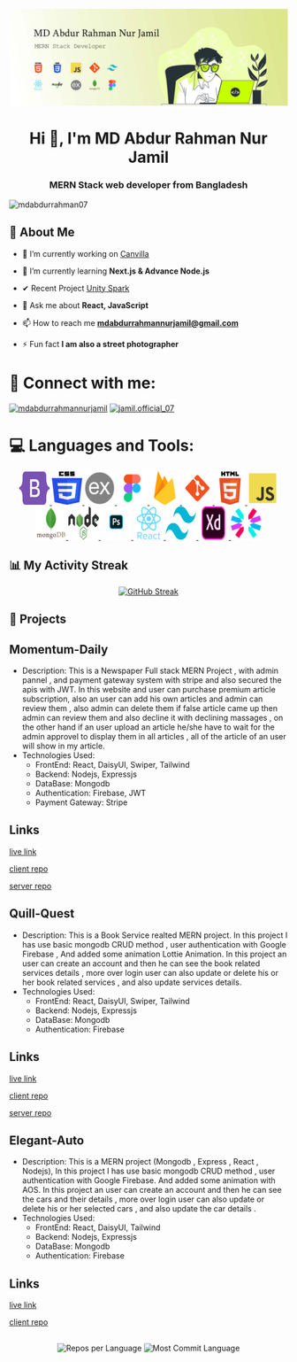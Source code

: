 ![An old rock in the desert](https://raw.githubusercontent.com/mdabdurrahman07/mdabdurrahman07/main/assets/banner/J-1.jpg "Shiprock, New Mexico by Beau Rogers")
<h1 align="center">Hi 👋, I'm MD Abdur Rahman Nur Jamil</h1>
<h3 align="center">MERN Stack web developer from Bangladesh</h3>
<p align="left"> <img src="https://komarev.com/ghpvc/?username=mdabdurrahman07&label=Profile%20views&color=0e75b6&style=flat" alt="mdabdurrahman07" /> </p>

## 🤠 About Me

- 🔭 I’m currently working on [Canvilla](https://canvilla.ca/)

- 🌱 I’m currently learning **Next.js & Advance Node.js**

- ✔ Recent Project [Unity Spark](https://unity-spark-22122.web.app/)

- 💬 Ask me about **React, JavaScript**

- 📫 How to reach me **mdabdurrahmannurjamil@gmail.com**

- ⚡ Fun fact **I am also a street photographer**

# 🔗 Connect with me:
<p align="left">
<a href="https://fb.com/mdabdurrahmannurjamil" target="blank"><img align="center" src="https://raw.githubusercontent.com/rahuldkjain/github-profile-readme-generator/master/src/images/icons/Social/facebook.svg" alt="mdabdurrahmannurjamil" height="30" width="40" /></a>
<a href="https://instagram.com/jamil.official_07" target="blank"><img align="center" src="https://raw.githubusercontent.com/rahuldkjain/github-profile-readme-generator/master/src/images/icons/Social/instagram.svg" alt="jamil.official_07" height="30" width="40" /></a>
</p>

# 💻 Languages and Tools:
<p align="center">  <a href="https://getbootstrap.com" target="_blank" rel="noreferrer"> <img src="https://raw.githubusercontent.com/mdabdurrahman07/mdabdurrahman07/main/assets/Icons/bootstrap.png" alt="bootstrap" width="55" height="60"/> </a>
 <a href="https://www.w3schools.com/css/" target="_blank" rel="noreferrer"> <img src="https://raw.githubusercontent.com/mdabdurrahman07/mdabdurrahman07/main/assets/Icons/CSS.png" alt="css3" width="55" height="60"/> </a> 
 <a href="https://expressjs.com" target="_blank" rel="noreferrer"> <img src="https://raw.githubusercontent.com/mdabdurrahman07/mdabdurrahman07/main/assets/Icons/express.png" alt="express" width="55" height="60"/> </a> 
 <a href="https://www.figma.com/" target="_blank" rel="noreferrer"> <img src="https://raw.githubusercontent.com/mdabdurrahman07/mdabdurrahman07/main/assets/Icons/figma.png" alt="figma" width="55" height="60"/> </a> 
 <a href="https://firebase.google.com/" target="_blank" rel="noreferrer"> <img src="https://raw.githubusercontent.com/mdabdurrahman07/mdabdurrahman07/main/assets/Icons/firebase.png" alt="firebase" width="55" height="60"/> </a>
<a href="https://git-scm.com/" target="_blank" rel="noreferrer"> <img src="https://raw.githubusercontent.com/mdabdurrahman07/mdabdurrahman07/main/assets/Icons/git.png" alt="git" width="55" height="60"/> </a>
<a href="https://www.w3.org/html/" target="_blank" rel="noreferrer"> <img src="https://raw.githubusercontent.com/mdabdurrahman07/mdabdurrahman07/main/assets/Icons/HTML.png" alt="html5" width="55" height="60"/> </a>
<a href="https://developer.mozilla.org/en-US/docs/Web/JavaScript" target="_blank" rel="noreferrer"> <img src="https://raw.githubusercontent.com/mdabdurrahman07/mdabdurrahman07/main/assets/Icons/JS.png" alt="javascript"width="55" height="60"/> </a>
<a href="https://www.mongodb.com/" target="_blank" rel="noreferrer"> <img src="https://raw.githubusercontent.com/devicons/devicon/master/icons/mongodb/mongodb-original-wordmark.svg" alt="mongodb" width="55" height="60"/> </a>
<a href="https://nodejs.org" target="_blank" rel="noreferrer"> <img src="https://raw.githubusercontent.com/mdabdurrahman07/mdabdurrahman07/main/assets/Icons/Node.png" alt="nodejs" width="55" height="60"/> </a> 
<a href="https://www.photoshop.com/en" target="_blank" rel="noreferrer"> <img src="https://raw.githubusercontent.com/mdabdurrahman07/mdabdurrahman07/main/assets/Icons/ps.png" alt="photoshop" width="55" height="60"/> </a>
<a href="https://reactjs.org/" target="_blank" rel="noreferrer"> <img src="https://raw.githubusercontent.com/mdabdurrahman07/mdabdurrahman07/main/assets/Icons/React.png" alt="react" width="55" height="60"/>
</a> <a href="https://tailwindcss.com/" target="_blank" rel="noreferrer"> <img src="https://raw.githubusercontent.com/mdabdurrahman07/mdabdurrahman07/main/assets/Icons/tailwind.png" alt="tailwind" width="55" height="60"/> </a>
<a href="https://www.adobe.com/products/xd.html" target="_blank" rel="noreferrer"> <img src="https://raw.githubusercontent.com/mdabdurrahman07/mdabdurrahman07/main/assets/Icons/xd.png" alt="xd" width="55" height="60"/> </a> <a href="https://jwt.io/" target="_blank" rel="noreferrer"> <img src="https://raw.githubusercontent.com/mdabdurrahman07/mdabdurrahman07/main/assets/Icons/JWT.png" alt="jwt" width="55" height="60"/> </a> </p>


## 📊 My Activity Streak 

<p align="center"><a href="https://git.io/streak-stats"><img src="https://streak-stats.demolab.com?user=mdabdurrahman07&theme=merko" alt="GitHub Streak" /></a></p>

## 📂 Projects 


## Momentum-Daily
- Description: This is a Newspaper Full stack MERN Project , with admin pannel , and payment gateway system with stripe and also secured the apis with JWT. In this website and user can purchase premium article subscription, also an user can add his own articles and admin can review them , also admin can delete them if false article came up then admin can review them and also decline it with declining massages , on the other hand if an user upload an article he/she have to wait for the admin approvel to display them in all articles , all of the article of an user will show in my article.
- Technologies Used:
  - FrontEnd: React, DaisyUI, Swiper, Tailwind
  - Backend: Nodejs, Expressjs
  - DataBase: Mongodb
  - Authentication: Firebase, JWT
  - Payment Gateway: Stripe 

 ## Links

[live link](https://momentum-daily.web.app/)

[client repo](https://github.com/mdabdurrahman07/Momentum-Daily-Client)

[server repo](https://github.com/mdabdurrahman07/Momentum-Daily-Server)

## Quill-Quest
- Description: This is a Book Service realted MERN project. In this project I has use basic mongodb CRUD method , user authentication with Google Firebase , And added some animation Lottie Animation. In this project an user can create an account and then he can see the book related services details , more over login user can also update or delete his or her book related services , and also update services details.
- Technologies Used:
  - FrontEnd: React, DaisyUI, Swiper, Tailwind
  - Backend: Nodejs, Expressjs
  - DataBase: Mongodb
  - Authentication: Firebase
  

 ## Links

[live link](https://quillquest-92dfc.web.app/)

[client repo](https://github.com/mdabdurrahman07/Quill-Quest-Client)

[server repo](https://github.com/mdabdurrahman07/Quill-Quest-Server)

## Elegant-Auto
- Description: This is a MERN project (Mongodb , Express , React , Nodejs), In this project I has use basic mongodb CRUD method , user authentication with Google Firebase. And added some animation with AOS. In this project an user can create an account and then he can see the cars and their details , more over login user can also update or delete his or her selected cars , and also update the car details .
- Technologies Used:
  - FrontEnd: React, DaisyUI, Tailwind
  - Backend: Nodejs, Expressjs
  - DataBase: Mongodb
  - Authentication: Firebase
  

 ## Links

[live link](https://elegant-auto.web.app/)

[client repo](https://github.com/mdabdurrahman07/Elegant-Auto-Client)

##


<p align="center">
  <img src="http://github-profile-summary-cards.vercel.app/api/cards/repos-per-language?username=mdabdurrahman07&theme=merko" alt="Repos per Language">
  <img src="http://github-profile-summary-cards.vercel.app/api/cards/most-commit-language?username=mdabdurrahman07&theme=merko" alt="Most Commit Language">
</p>



